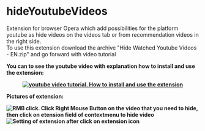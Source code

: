 # hideYoutubeVideos
Extension for browser Opera which add possibilities for the platform youtube as hide videos on the videos tab or from recommendation videos in the right side.<br>
To use this extension download the archive "Hide Watched Youtube Videos - EN.zip" and go forward with video tutorial

<b>You can to see the youtube video with explanation how to install and use the extension:<b>
<div align="center">
  <a target="_blank" rel="noopener noreferrer" href="https://www.youtube.com/watch?v=2f5Ha4-g_Bw"><img src="https://i.ibb.co/9yg4HPT/youtube-extension.png" alt="youtube video tutorial. How to install and use the extension"></a>
</div>

<b>Pictures of extension:</b>

 <img src="https://i.ibb.co/VVHmQjQ/RMB-extension.png" alt="RMB click. Click Right Mouse Button on the video that you need to hide, then click on etension field of contextmenu to hide video"  align="middle" style="display: block; margin-left: auto; margin-right: auto; z-index: 1;"><img src="https://i.ibb.co/VCc5TQp/Settings-extension.png" alt="Setting of extension after click on extension icon">
